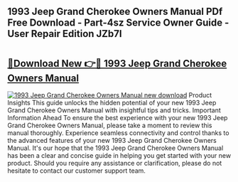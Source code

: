 ## 1993 Jeep Grand Cherokee Owners Manual PDf Free Download - Part-4sz Service Owner Guide - User Repair Edition JZb7I

# <h2><a href="http://bc27768.oget.top/?id=1993+Jeep+Grand+Cherokee+Owners+Manual">🔗Download New 👉🔴 1993 Jeep Grand Cherokee Owners Manual</a></h2>

[![1993 Jeep Grand Cherokee Owners Manual new download](https://i.imgur.com/5g1atiW.png)](http://bc27768.oget.top/?id=1993+Jeep+Grand+Cherokee+Owners+Manual)
Product Insights This guide unlocks the hidden potential of your new 1993 Jeep Grand Cherokee Owners Manual with insightful tips and tricks. Important Information Ahead To ensure the best experience with your new 1993 Jeep Grand Cherokee Owners Manual, please take a moment to review this manual thoroughly. Experience seamless connectivity and control thanks to the advanced features of your new 1993 Jeep Grand Cherokee Owners Manual. It's our hope that the 1993 Jeep Grand Cherokee Owners Manual has been a clear and concise guide in helping you get started with your new product. Should you require any assistance or clarification, please do not hesitate to contact our customer support team.
